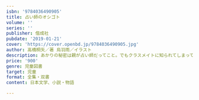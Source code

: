 ```yaml
---
isbn: '9784036490905'
title: 占い師のオシゴト
volume: ''
series: ''
publisher: 偕成社
pubdate: '2019-01-21'
cover: 'https://cover.openbd.jp/9784036490905.jpg'
author: 高橋桐矢／著 烏羽雨／イラスト
description: あかりの秘密は親が占い師だってこと。でもクラスメイトに知られてしまって！？　占い師の作者が書いた、幸せになるための占い物語
price: '900'
genre: 児童図書
target: 児童
format: 全集・双書
content: 日本文学、小説・物語

---
```

